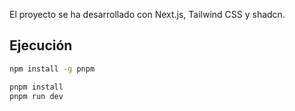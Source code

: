 El proyecto se ha desarrollado con Next.js, Tailwind CSS y shadcn.

## Ejecución
```bash
npm install -g pnpm
```

```bash
pnpm install
pnpm run dev
```
